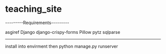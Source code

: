 # teaching_site

---------Requirements---------

asgiref
Django
django-crispy-forms
Pillow
pytz
sqlparse

-------------------------------

install into envirment 
then
python manage.py runserver
